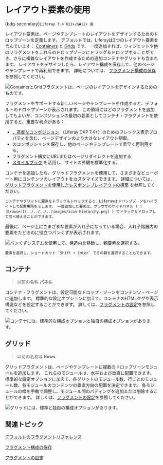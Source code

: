 # レイアウト要素の使用

{bdg-secondary}`Liferay 7.4 U22+/GA22+ 用`

レイアウト要素は、ページやテンプレートのレイアウトをデザインするためのドロップゾーンを定義します。 デフォルトでは、Liferayは2つのレイアウト要素を含んでいます： [Containers](#containers) と [Grids](#grids) です。 一度追加すれば、ウィジェットや他のフラグメントをこれらのドロップゾーンにドラッグ＆ドロップすることができ、さらに複雑なレイアウトを作成するための追加コンテナやグリッドも含まれます。 レイアウトをデザインしたら、レイアウト構成を保存して、他のページやテンプレートで再利用できます。 詳細については、 [フラグメント構成の保存](./saving-fragment-compositions.md) を参照してください。

![ContainerとGridフラグメントは、ページのレイアウトをデザインするためのものです。](./using-layout-elements/images/01.png)

フラグメントをサポートする新しいページやテンプレートを作成すると、デフォルトのドロップゾーンが表示されます。 この領域にはどのフラグメントを追加してもよいが、コンポジションの最初の要素としてコンテナ・フラグメントを使用すると、重要な利点がある：

* [、高度なコンポジション](./saving-fragment-compositions.md#creating-advanced-compositions-with-the-container-fragment) （Liferay DXP 7.4+）のためのフレックス表示プロパティを含む、ページデザインのより大きなレイアウト制御。
* [](./saving-fragment-compositions.md) のコンポジションを保存し、他のページやテンプレートで素早く再利用する。
* フラグメント構文にURLまたはページリダイレクトを追加する
* [スタイルブック](../../../site-appearance/style-books/using-a-style-book-to-standardize-site-appearance.md) を活用し、サイトの外観を標準化する。

コンテナを追加したら、グリッドフラグメントを使用して、さまざまなビューポート用にコンテンツのレイアウトをカスタマイズできます。 詳細については、 [グリッドフラグメントを使用したレスポンシブレイアウトの構築](./../../../optimizing-sites/building-a-responsive-site/building-responsive-layouts-with-the-grid-fragment.md) を参照してください。

```{tip}
コンテナやグリッドに要素をドラッグ＆ドロップすると、Liferayはドロップゾーンをハイライトして配置場所を示します。 一度追加した要素は、ブラウザのサイドパネル ( ![Browser](../../../../images/icon-hierarchy.png) ) でドラッグ＆ドロップして並べ替えることができます。
```

最後に、ページ上にさまざまな要素が入れ子になっている場合、入れ子階層内の要素をたどるのに役立つパンくずが表示されます。

![パンくずシステムを使用して、構造内を移動し、親要素を選択する。](./using-layout-elements/images/04.png)

```{tip}
要素を選択し、ショートカット `Shift + Enter` でその親を選択することもできます。
```

## コンテナ

> 以前の名称 **パネル**

コンテナ・フラグメントは、設定可能なドロップ・ゾーンをコンテンツ・ページに追加します。 標準的な設定オプションに加えて、コンテナのHTMLタグや表示構造などを設定することができます。 詳しくは、[フラグメントの設定](./configuring-fragments.md)を参照してください。

![コンテナには、標準的な構成オプションと独自の構成オプションがあります。](./using-layout-elements/images/02.png)

## グリッド

> 以前の名称は **Rows**

グリッドフラグメントは、ページやテンプレートに複数のドロップゾーンモジュールを追加します。 これらのモジュールは、水平および垂直に配置できます。 標準的な設定オプションに加えて、各グリッドのモジュール数、行ごとのモジュール数、各モジュールのコンテンツの垂直方向の配置を決定できます。 各モジュールの幅を手動で調整し、モジュール間のパディングを追加または削除することができます。 詳しくは、[フラグメントの設定](./configuring-fragments.md)を参照してください。

![グリッドには、標準と独自の構成オプションがあります。](./using-layout-elements/images/03.png)

## 関連トピック

[デフォルトのフラグメントリファレンス](./default-fragments-reference.md)

[フラグメント構成の保存](./saving-fragment-compositions.md)

[フラグメントの設定](./configuring-fragments.md)
